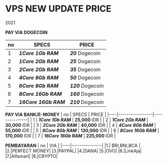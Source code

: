 # VPS NEW UPDATE PRICE
2021

**PAY VIA DOGECOIN**

| no |      SPECS      |     PRICE     |
|----|-----------------|---------------|
| 1 | ***1Core 1Gb RAM*** | ***20*** Dogecoin |
| 2 | ***1Core 2Gb RAM*** | ***25*** Dogecoin |
| 3 | ***2Core 2Gb RAM*** | ***35*** Dogecoin |
| 4 | ***4Core 8Gb RAM*** | ***50*** Dogecoin |
| 5 | ***6Core 8Gb RAM*** | ***120*** Dogecoin |
| 6 | ***8Core 16Gb RAM*** | ***160*** Dogecoin |
| 7 | ***16Core 16Gb RAM*** | ***210*** Dogecoin |

**PAY VIA BANK/E-MONEY**
| no |      SPECS      |     PRICE     |
|----|-----------------|---------------|
| 1 | ***1Core 1Gb RAM*** | **25,000** IDR |
| 2 | ***1Core 2Gb RAM*** | **30,000** IDR |
| 3 | ***2Core 2Gb RAM*** | **40,000** IDR |
| 4 | ***4Core 8Gb RAM*** | **55,000** IDR |
| 5 | ***6Core 8Gb RAM*** | **130,000** IDR |
| 6 | ***8Core 16Gb RAM*** | **170,000** IDR |
| 7 | ***16Core 16Gb RAM*** | **225,000** IDR |

**PEMBAYARAN**
| no |      VIA      |
|----|---------------|
|1.| BRI,BNI,BCA |
|2.|PERFECT MONEY|
|3.|PAYPAL|
|4.|DANA|
|5.|OVO|
|6.|LinkAja|
|7.|Alfamart|
|8.|CRYPTO|
